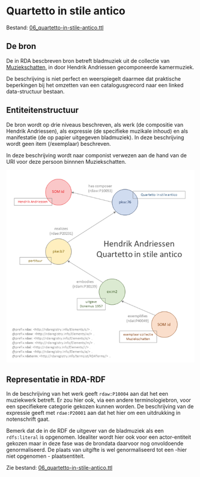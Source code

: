 # Quartetto in stile antico

Bestand: [06_quartetto-in-stile-antico.ttl](06_quartetto-in-stile-antico.ttl)

## De bron

De in RDA bescbreven bron betreft bladmuziek uit de collectie van [Muziekschatten](https://www.muziekschatten.nl/compositie?uri=https://data.muziekschatten.nl/som/24793), in door Hendrik Andriessen gecomponeerde kamermuziek.

De beschrijving is niet perfect en weerspiegelt daarmee dat praktische beperkingen bij het omzetten van een catalogusgrecord naar een linked data-structuur bestaan.


## Entiteitenstructuur

De bron wordt op drie niveaus beschreven, als werk (de compositie van Hendrik Andriessen), als expressie (de specifieke muzikale inhoud) en als manifestatie (de op papier uitgegeven bladmuziek). In deze beschrijving wordt geen item (/exemplaar) beschreven.

In deze beschrijving wordt naar componist verwezen aan de hand van de URI voor deze persoon binnnen Muziekschatten. 


![Visualisatie Structuur](../../assets/pk-net_vb-6_rda-rdf_visualisaties.png)


## Representatie in RDA-RDF

In de beschrijving van het werk geeft `rdaw:P10004` aan dat het een muziekwerk betreft. Er zou hier ook, via een andere terminologiebron, voor een specifiekere categorie gekozen kunnen worden. De beschrijving van de expressie geeft met `rdae:P20001` aan dat het hier om een uitdrukking in notenschrift gaat. 

Bemerk dat de in de RDF de uitgever van de bladmuziek als een `rdfs:literal` is opgenomen. Idealiter wordt hier ook voor een actor-entiteit gekozen maar in deze fase was de brondata daarvoor nog onvoldoende genormaliseerd. De plaats van uitgifte is wel genormaliseerd tot een -hier niet opgenomen - plaatsentiteit.



Zie bestand: [06_quartetto-in-stile-antico.ttl](06_quartetto-in-stile-antico.ttl)
